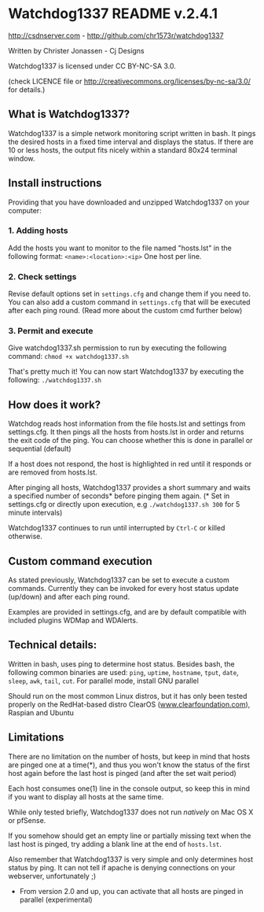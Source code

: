Watchdog1337 README v.2.4.1
=========================
http://csdnserver.com - http://github.com/chr1573r/watchdog1337

Written by Christer Jonassen - Cj Designs

Watchdog1337 is licensed under CC BY-NC-SA 3.0.

(check LICENCE file or http://creativecommons.org/licenses/by-nc-sa/3.0/ for details.)


What is Watchdog1337?
---------------------

Watchdog1337 is a simple network monitoring script written in bash. 
It pings the desired hosts in a fixed time interval and displays the status. 
If there are 10 or less hosts, the output fits nicely within a standard 80x24 terminal window.


Install instructions
----------------------

Providing that you have downloaded and unzipped Watchdog1337 on your computer:

### 1. Adding hosts
Add the hosts you want to monitor to the file named "hosts.lst" in the following format:
`<name>:<location>:<ip>`
One host per line.


### 2. Check settings
Revise default options set in `settings.cfg` and change them if you need to.
You can also add a custom command in `settings.cfg` that will be executed after each ping round.
(Read more about the custom cmd further below)

### 3. Permit and execute
Give watchdog1337.sh permission to run by executing the following command:
`chmod +x watchdog1337.sh`

That's pretty much it! You can now start Watchdog1337 by executing the following:
`./watchdog1337.sh`


How does it work?
-----------------

Watchdog reads host information from the file hosts.lst and settings from settings.cfg. 
It then pings all the hosts from hosts.lst in order and returns the exit code of the ping.
You can choose whether this is done in parallel or sequential (default)

If a host does not respond, the host is highlighted in red until it responds or are removed from hosts.lst. 

After pinging all hosts, Watchdog1337 provides a short summary
and waits a specified number of seconds* before pinging them again.
(* Set in settings.cfg or directly upon execution, e.g `./watchdog1337.sh 300` for 5 minute intervals) 

Watchdog1337 continues to run until interrupted by `Ctrl-C` or killed otherwise. 
 

Custom command execution
------------------------

As stated previously, Watchdog1337 can be set to execute a custom commands.
Currently they can be invoked for every host status update (up/down) and after each ping round.

Examples are provided in settings.cfg, and are by default compatible with included plugins
WDMap and WDAlerts.


Technical details:
------------------

Written in bash, uses ping to determine host status. 
Besides bash, the following common binaries are used:
`ping`, `uptime`, `hostname`, `tput`, `date`, `sleep`, `awk`, `tail`, `cut`.
For parallel mode, install GNU parallel

Should run on the most common Linux distros, 
but it has only been tested properly on the RedHat-based
distro ClearOS (www.clearfoundation.com), Raspian and Ubuntu


Limitations
-----------

There are no limitation on the number of hosts, but keep in mind that hosts are pinged one at a time(*),
and thus you won't know the status of the first host again before the last host is pinged (and after the set wait period)

Each host consumes one(1) line in the console output,
so keep this in mind if you want to display all hosts at the same time.

While only tested briefly, Watchdog1337 does not run _natively_ on Mac OS X or pfSense.

If you somehow should get an empty line or partially missing text when the last host is pinged,
try adding a blank line at the end of `hosts.lst`.
 
Also remember that Watchdog1337 is very simple and only determines host status by ping. 
It can not tell if apache is denying connections on your webserver, unfortunately ;)

* From version 2.0 and up, you can activate that all hosts are pinged in parallel (experimental)